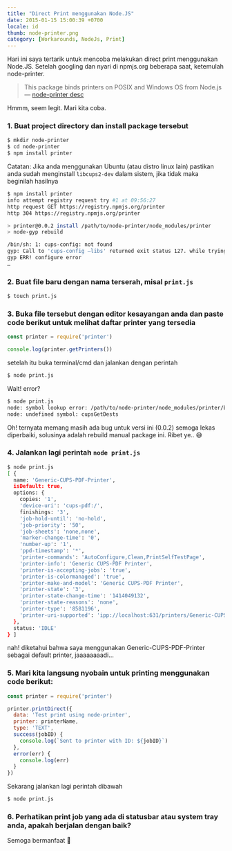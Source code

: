 ```yaml
---
title: "Direct Print menggunakan Node.JS"
date: 2015-01-15 15:00:39 +0700
locale: id
thumb: node-printer.png
category: [Workarounds, NodeJs, Print]
---
```

Hari ini saya tertarik untuk mencoba melakukan direct print menggunakan Node.JS. Setelah googling dan nyari di npmjs.org beberapa saat, ketemulah node-printer.<!-- more -->

> This package binds printers on POSIX and Windows OS from Node.js
 — [node-printer desc](https://www.npmjs.com/package/printer)

Hmmm, seem legit. Mari kita coba.

### 1. Buat project directory dan install package tersebut

```bash
$ mkdir node-printer
$ cd node-printer
$ npm install printer
```

Catatan: Jika anda menggunakan Ubuntu (atau distro linux lain) pastikan anda sudah menginstall `libcups2-dev` dalam sistem, jika tidak maka beginilah hasilnya

```bash
$ npm install printer
info attempt registry request try #1 at 09:56:27
http request GET https://registry.npmjs.org/printer
http 304 https://registry.npmjs.org/printer

> printer@0.0.2 install /path/to/node-printer/node_modules/printer
> node-gyp rebuild

/bin/sh: 1: cups-config: not found
gyp: Call to 'cups-config –libs' returned exit status 127. while trying to load binding.gyp
gyp ERR! configure error
…
```

### 2. Buat file baru dengan nama terserah, misal `print.js`

```bash
$ touch print.js
```

### 3. Buka file tersebut dengan editor kesayangan anda dan paste code berikut untuk melihat daftar printer yang tersedia

```js
const printer = require('printer')

console.log(printer.getPrinters())
```

setelah itu buka terminal/cmd dan jalankan dengan perintah

```bash
$ node print.js
```

Wait! error?

```bash
$ node print.js
node: symbol lookup error: /path/to/node-printer/node_modules/printer/build/Release/node_printer.
node: undefined symbol: cupsGetDests
```

Oh! ternyata memang masih ada bug untuk versi ini (0.0.2) semoga lekas diperbaiki, solusinya adalah rebuild manual package ini. Ribet ye.. :sweat_smile:

### 4. Jalankan lagi perintah `node print.js`

```bash
$ node print.js
[ {
  name: 'Generic-CUPS-PDF-Printer',
  isDefault: true,
  options: {
    copies: '1',
    'device-uri': 'cups-pdf:/',
    finishings: '3',
    'job-hold-until': 'no-hold',
    'job-priority': '50',
    'job-sheets': 'none,none',
    'marker-change-time': '0',
    'number-up': '1',
    'ppd-timestamp': '*',
    'printer-commands': 'AutoConfigure,Clean,PrintSelfTestPage',
    'printer-info': 'Generic CUPS-PDF Printer',
    'printer-is-accepting-jobs': 'true',
    'printer-is-colormanaged': 'true',
    'printer-make-and-model': 'Generic CUPS-PDF Printer',
    'printer-state': '3',
    'printer-state-change-time': '1414049132',
    'printer-state-reasons': 'none',
    'printer-type': '8581196',
    'printer-uri-supported': 'ipp://localhost:631/printers/Generic-CUPS-PDF-Printer'
  },
  status: 'IDLE'
} ]
```

nah! diketahui bahwa saya menggunakan Generic-CUPS-PDF-Printer sebagai default printer, jaaaaaaaadi…

### 5. Mari kita langsung nyobain untuk printing menggunakan code berikut:

```js
const printer = require('printer')

printer.printDirect({
  data: 'Test print using node-printer',
  printer: printerName,
  type: 'TEXT',
  success(jobID) {
    console.log(`Sent to printer with ID: ${jobID}`)
  },
  error(err) {
    console.log(err)
  }
})
```

Sekarang jalankan lagi perintah dibawah

```bash
$ node print.js
```

### 6. Perhatikan print job yang ada di statusbar atau system tray anda, apakah berjalan dengan baik?

Semoga bermanfaat 😬
